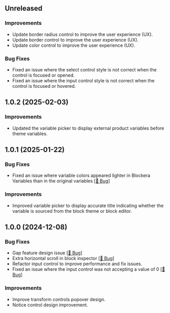 ## Unreleased

### Improvements
- Update border radius control to improve the user experience (UX).
- Update border control to improve the user experience (UX).
- Update color control to improve the user experience (UX).

### Bug Fixes
- Fixed an issue where the select control style is not correct when the control is focused or opened.
- Fixed an issue where the input control style is not correct when the control is focused or hovered.

## 1.0.2 (2025-02-03)

### Improvements
- Updated the variable picker to display external product variables before theme variables.

## 1.0.1 (2025-01-22)

### Bug Fixes
- Fixed an issue where variable colors appeared lighter in Blockera Variables than in the original variables  [[🔗 Bug](https://community.blockera.ai/bugs-mdhyb8nc/post/showing-theme-colors-as-they-are-4VjzJz6qKKL9HdQ)]

### Improvements
- Improved variable picker to display accurate title indicating whether the variable is sourced from the block theme or block editor.


## 1.0.0 (2024-12-08)

### Bug Fixes
- Gap feature design issue [[🔗 Bug](https://community.blockera.ai/bugs-mdhyb8nc/post/gap-feature-design-issue-oF3n51EmkszId4T)]
- Extra horizontal scroll in block inspector [[🔗 Bug](https://community.blockera.ai/bugs-mdhyb8nc/post/horizontal-scroll-in-block-inspectror-gKJ6oUo3qLdRo9Y)]
- Refactor input control to improve performance and fix issues.
- Fixed an issue where the input control was not accepting a value of 0 [[🔗 Bug](https://community.blockera.ai/bugs-mdhyb8nc/post/the-width-feature-does-not-accepts-0-value-74lCJXSXBziXaqU)]

### Improvements
- Improve transform controls popover design.
- Notice control design improvement.
